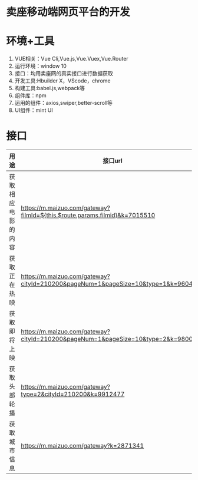 # 卖座移动端网页平台的开发
# 环境+工具
  1. VUE相关：Vue Cli,Vue.js,Vue.Vuex,Vue.Router
  2. 运行环境：window 10
  3. 接口：均用卖座网的真实接口进行数据获取
  4. 开发工具:Hbuilder X，VScode，chrome
  5. 构建工具:babel.js,webpack等
  6. 组件库：npm
  7. 运用的组件：axios,swiper,better-scroll等
  8. UI组件：mint UI
# 接口
  

用途| 接口url
---|---
获取相应电影的内容 | https://m.maizuo.com/gateway?filmId=${this.$route.params.filmid}&k=7015510
获取正在热映 | https://m.maizuo.com/gateway?cityId=210200&pageNum=1&pageSize=10&type=1&k=9604590
获取即将上映 | https://m.maizuo.com/gateway?cityId=210200&pageNum=1&pageSize=10&type=2&k=9800611
获取头部轮播 | https://m.maizuo.com/gateway?type=2&cityId=210200&k=9912477
获取城市信息 | https://m.maizuo.com/gateway?k=2871341



